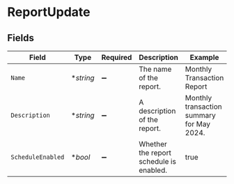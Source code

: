 # ReportUpdate


## Fields

| Field                                     | Type                                      | Required                                  | Description                               | Example                                   |
| ----------------------------------------- | ----------------------------------------- | ----------------------------------------- | ----------------------------------------- | ----------------------------------------- |
| `Name`                                    | **string*                                 | :heavy_minus_sign:                        | The name of the report.                   | Monthly Transaction Report                |
| `Description`                             | **string*                                 | :heavy_minus_sign:                        | A description of the report.              | Monthly transaction summary for May 2024. |
| `ScheduleEnabled`                         | **bool*                                   | :heavy_minus_sign:                        | Whether the report schedule is enabled.   | true                                      |